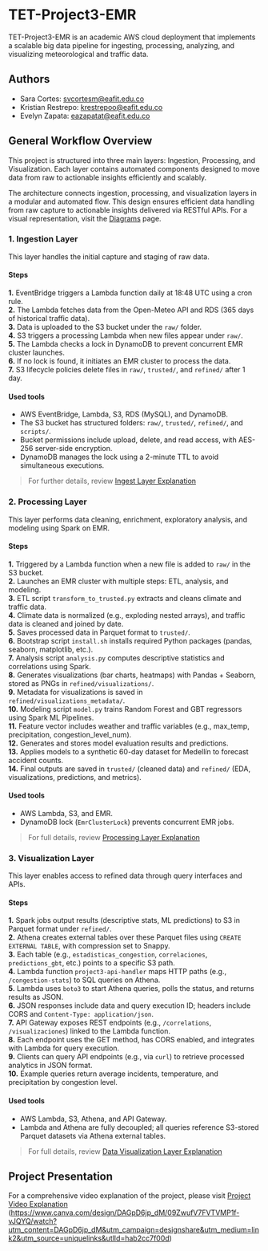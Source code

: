 # TET-Project3-EMR

TET-Project3-EMR is an academic AWS cloud deployment that implements a scalable big data pipeline for ingesting, processing, analyzing, and visualizing meteorological and traffic data.

## Authors
- Sara Cortes: svcortesm@eafit.edu.co
- Kristian Restrepo: krestrepoo@eafit.edu.co
- Evelyn Zapata: eazapatat@eafit.edu.co

## General Workflow Overview
This project is structured into three main layers: Ingestion, Processing, and Visualization. Each layer contains automated components designed to move data from raw to actionable insights efficiently and scalably.

The architecture connects ingestion, processing, and visualization layers in a modular and automated flow. This design ensures efficient data handling from raw capture to actionable insights delivered via RESTful APIs.
For a visual representation, visit the [Diagrams](https://github.com/SaraCmque/TET-Project3-EMR/wiki/Diagrams) page.

### 1. Ingestion Layer
This layer handles the initial capture and staging of raw data.

#### Steps
**1.** EventBridge triggers a Lambda function daily at 18:48 UTC using a cron rule.  
**2.** The Lambda fetches data from the Open-Meteo API and RDS (365 days of historical traffic data).  
**3.** Data is uploaded to the S3 bucket under the `raw/` folder.  
**4.** S3 triggers a processing Lambda when new files appear under `raw/`.  
**5.** The Lambda checks a lock in DynamoDB to prevent concurrent EMR cluster launches.  
**6.** If no lock is found, it initiates an EMR cluster to process the data.  
**7.** S3 lifecycle policies delete files in `raw/`, `trusted/`, and `refined/` after 1 day.

#### Used tools
- AWS EventBridge, Lambda, S3, RDS (MySQL), and DynamoDB.
- The S3 bucket has structured folders: `raw/`, `trusted/`, `refined/`, and `scripts/`.
- Bucket permissions include upload, delete, and read access, with AES-256 server-side encryption.
- DynamoDB manages the lock using a 2-minute TTL to avoid simultaneous executions.

> For further details, review [Ingest Layer Explanation](https://github.com/SaraCmque/TET-Project3-EMR/wiki/Components-description#1-ingest-layer-explanation)

### 2. Processing Layer
This layer performs data cleaning, enrichment, exploratory analysis, and modeling using Spark on EMR.

#### Steps
**1.** Triggered by a Lambda function when a new file is added to `raw/` in the S3 bucket.  
**2.** Launches an EMR cluster with multiple steps: ETL, analysis, and modeling.  
**3.** ETL script `transform_to_trusted.py` extracts and cleans climate and traffic data.  
**4.** Climate data is normalized (e.g., exploding nested arrays), and traffic data is cleaned and joined by date.  
**5.** Saves processed data in Parquet format to `trusted/`.  
**6.** Bootstrap script `install.sh` installs required Python packages (pandas, seaborn, matplotlib, etc.).  
**7.** Analysis script `analysis.py` computes descriptive statistics and correlations using Spark.  
**8.** Generates visualizations (bar charts, heatmaps) with Pandas + Seaborn, stored as PNGs in `refined/visualizations/`.  
**9.** Metadata for visualizations is saved in `refined/visualizations_metadata/`.  
**10.** Modeling script `model.py` trains Random Forest and GBT regressors using Spark ML Pipelines.  
**11.** Feature vector includes weather and traffic variables (e.g., max_temp, precipitation, congestion_level_num).  
**12.** Generates and stores model evaluation results and predictions.  
**13.** Applies models to a synthetic 60-day dataset for Medellín to forecast accident counts.  
**14.** Final outputs are saved in `trusted/` (cleaned data) and `refined/` (EDA, visualizations, predictions, and metrics).  

#### Used tools
- AWS Lambda, S3, and EMR.
- DynamoDB lock (`EmrClusterLock`) prevents concurrent EMR jobs.

> For full details, review [Processing Layer Explanation](https://github.com/SaraCmque/TET-Project3-EMR/wiki/Components-description#2-processing-layer-explanation)

### 3. Visualization Layer
This layer enables access to refined data through query interfaces and APIs.

#### Steps
**1.** Spark jobs output results (descriptive stats, ML predictions) to S3 in Parquet format under `refined/`.  
**2.** Athena creates external tables over these Parquet files using `CREATE EXTERNAL TABLE`, with compression set to Snappy.  
**3.** Each table (e.g., `estadisticas_congestion`, `correlaciones`, `predictions_gbt`, etc.) points to a specific S3 path.  
**4.** Lambda function `project3-api-handler` maps HTTP paths (e.g., `/congestion-stats`) to SQL queries on Athena.  
**5.** Lambda uses `boto3` to start Athena queries, polls the status, and returns results as JSON.  
**6.** JSON responses include data and query execution ID; headers include CORS and `Content-Type: application/json`.  
**7.** API Gateway exposes REST endpoints (e.g., `/correlations`, `/visualizaciones`) linked to the Lambda function.  
**8.** Each endpoint uses the GET method, has CORS enabled, and integrates with Lambda for query execution.  
**9.** Clients can query API endpoints (e.g., via `curl`) to retrieve processed analytics in JSON format.  
**10.** Example queries return average incidents, temperature, and precipitation by congestion level.  

#### Used tools
- AWS Lambda, S3, Athena, and API Gateway.
- Lambda and Athena are fully decoupled; all queries reference S3-stored Parquet datasets via Athena external tables.

> For full details, review [Data Visualization Layer Explanation](http://github.com/SaraCmque/TET-Project3-EMR/wiki/Components-description#3-data-visualization-layer-explanation)

## Project Presentation
For a comprehensive video explanation of the project, please visit [Project Video Explanation](https://www.canva.com/de)
(https://www.canva.com/design/DAGpD6jp_dM/09ZwufV7FVTVMP1f-vJQYQ/watch?utm_content=DAGpD6jp_dM&utm_campaign=designshare&utm_medium=link2&utm_source=uniquelinks&utlId=hab2cc7f00d)
